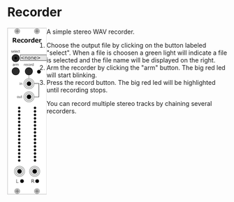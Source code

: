<h1>Recorder</h1>

<p>
  <img src="/screenshots/recorder.png" align="left" alt="module's image"/>
  A simple stereo WAV recorder.

  <ol>
  <li>
    Choose the output file by clicking on the button labeled
    "select". When a file is choosen a green light will indicate a file is selected
    and the file name will be displayed on the right.
  </li>
  <li>
    Arm the recorder by clicking the "arm" button. The big red led will start blinking.
  </li>
  <li>
    Press the record button. The big red led will be highlighted until recording stops.
  </li>
  </ol>
  
  You can record multiple stereo tracks by chaining several recorders.
</p>
